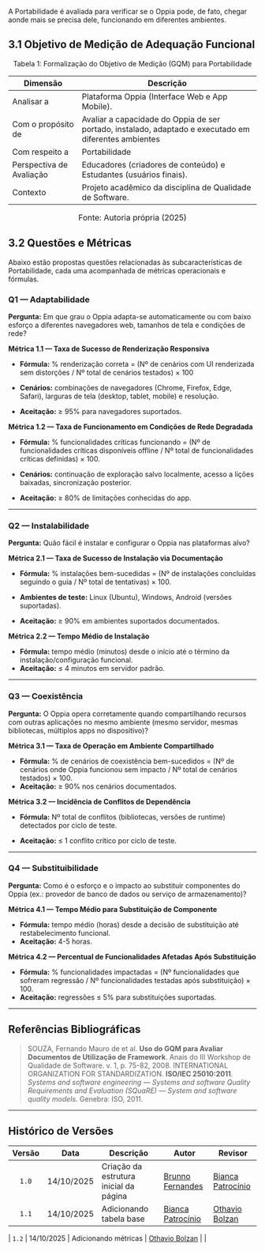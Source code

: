 A Portabilidade é avaliada para verificar se o Oppia pode, de fato, chegar aonde mais se precisa dele, funcionando em diferentes ambientes.


## 3.1 Objetivo de Medição de Adequação Funcional

<p align="center"> Tabela 1: Formalização do Objetivo de Medição (GQM) para Portabilidade </a> </p>


|        Dimensão           |                   Descrição                     |
| ------------------------- | ----------------------------------------------- |
| Analisar a      | Plataforma Oppia (Interface Web e App Mobile).                       |
| Com o propósito de                 |     Avaliar a capacidade do Oppia de ser portado, instalado, adaptado e executado em diferentes ambientes |
| Com respeito a | Portabilidade                              | 
| Perspectiva de Avaliação  | Educadores (criadores de conteúdo) e Estudantes (usuários finais).                             |
| Contexto                  | Projeto acadêmico da disciplina de Qualidade de Software.       |

<font size="3"><p style="text-align: center">Fonte: Autoria própria (2025)</p></font>



## 3.2 Questões e Métricas

Abaixo estão propostas questões relacionadas às subcaracterísticas de Portabilidade, cada uma acompanhada de métricas operacionais e fórmulas.

### Q1 — Adaptabilidade

**Pergunta:** Em que grau o Oppia adapta-se automaticamente ou com baixo esforço a diferentes navegadores web, tamanhos de tela e condições de rede?

**Métrica 1.1 — Taxa de Sucesso de Renderização Responsiva**

- **Fórmula:** % renderização correta = (Nº de cenários com UI renderizada sem distorções / Nº total de cenários testados) × 100

- **Cenários:** combinações de navegadores (Chrome, Firefox, Edge, Safari), larguras de tela (desktop, tablet, mobile) e resolução.

- **Aceitação:** ≥ 95% para navegadores suportados.

**Métrica 1.2 — Taxa de Funcionamento em Condições de Rede Degradada**

- **Fórmula:** % funcionalidades críticas funcionando = (Nº de funcionalidades críticas disponíveis offline / Nº total de funcionalidades críticas definidas) × 100.

- **Cenários:** continuação de exploração salvo localmente, acesso a lições baixadas, sincronização posterior.

- **Aceitação:** ≥ 80% de limitações conhecidas do app.

---

### Q2 — Instalabilidade

**Pergunta:** Quão fácil é instalar e configurar o Oppia nas plataformas alvo?

**Métrica 2.1 — Taxa de Sucesso de Instalação via Documentação**

* **Fórmula:** % instalações bem-sucedidas = (Nº de instalações concluídas seguindo o guia / Nº total de tentativas) × 100.

* **Ambientes de teste:** Linux (Ubuntu), Windows, Android (versões suportadas).

* **Aceitação:** ≥ 90% em ambientes suportados documentados.

**Métrica 2.2 — Tempo Médio de Instalação**

* **Fórmula:** tempo médio (minutos) desde o início até o término da instalação/configuração funcional.
* **Aceitação:**  ≤ 4 minutos em servidor padrão.


---

### Q3 — Coexistência

**Pergunta:** O Oppia opera corretamente quando compartilhando recursos com outras aplicações no mesmo ambiente (mesmo servidor, mesmas bibliotecas, múltiplos apps no dispositivo)?

**Métrica 3.1 — Taxa de Operação em Ambiente Compartilhado**

* **Fórmula:** % de cenários de coexistência bem-sucedidos = (Nº de cenários onde Oppia funcionou sem impacto / Nº total de cenários testados) × 100.
* **Aceitação:** ≥ 90% nos cenários documentados.

**Métrica 3.2 — Incidência de Conflitos de Dependência**

* **Fórmula:** Nº total de conflitos (bibliotecas, versões de runtime) detectados por ciclo de teste.
- **Aceitação:** ≤ 1 conflito crítico por ciclo de teste.
---

### Q4 — Substituibilidade

**Pergunta:** Como é o esforço e o impacto ao substituir componentes do Oppia (ex.: provedor de banco de dados ou serviço de armazenamento)?

**Métrica 4.1 — Tempo Médio para Substituição de Componente**

* **Fórmula:** tempo médio (horas) desde a decisão de substituição até restabelecimento funcional.
* **Aceitação:** 4-5 horas.

**Métrica 4.2 — Percentual de Funcionalidades Afetadas Após Substituição**

* **Fórmula:** % funcionalidades impactadas = (Nº funcionalidades que sofreram regressão / Nº funcionalidades testadas após substituição) × 100.
* **Aceitação:** regressões ≤ 5% para substituições suportadas.

---

## Referências Bibliográficas

> SOUZA, Fernando Mauro de et al. **Uso do GQM para Avaliar Documentos de Utilização de Framework**. Anais do III Workshop de Qualidade de Software. v. 1, p. 75-82, 2008.
> INTERNATIONAL ORGANIZATION FOR STANDARDIZATION. **ISO/IEC 25010:2011**. *Systems and software engineering — Systems and software Quality Requirements and Evaluation (SQuaRE) — System and software quality models*. Genebra: ISO, 2011.

---

## Histórico de Versões

| Versão | Data       | Descrição                                           | Autor                                           | Revisor |
| :----: | ---------- | --------------------------------------------------- | ----------------------------------------------- | ------- |
|  `1.0` | 14/10/2025 | Criação da estrutura inicial da página              | [Brunno Fernandes](https://github.com/brunnoff) | [Bianca Patrocínio](https://github.com/BiancaPatrocinio7) |
|  `1.1` | 14/10/2025 | Adicionando tabela base      |  [Bianca Patrocínio](https://github.com/BiancaPatrocinio7)  |  [Othavio Bolzan](https://github.com/bolzanMGB)   |

|  `1.2` | 14/10/2025 | Adicionando métricas     |  [Othavio Bolzan](https://github.com/bolzanMGB)  |    |

